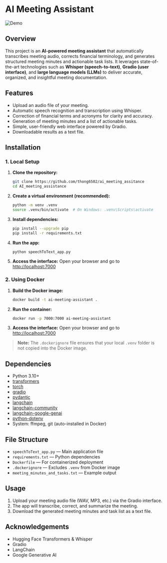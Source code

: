 # AI Meeting Assistant

![Demo](demo.gif)

## Overview
This project is an **AI-powered meeting assistant** that automatically transcribes meeting audio, corrects financial terminology, and generates structured meeting minutes and actionable task lists. It leverages state-of-the-art technologies such as **Whisper (speech-to-text)**, **Gradio (user interface)**, and **large language models (LLMs)** to deliver accurate, organized, and insightful meeting documentation.

## Features
- Upload an audio file of your meeting.
- Automatic speech recognition and transcription using Whisper.
- Correction of financial terms and acronyms for clarity and accuracy.
- Generation of meeting minutes and a list of actionable tasks.
- Simple, user-friendly web interface powered by Gradio.
- Downloadable results as a text file.

## Installation
### 1. Local Setup
1. **Clone the repository:**
   ```bash
   git clone https://github.com/thong6502/ai_meeting_assitance
   cd AI_meeting_assistance
   ```
2. **Create a virtual environment (recommended):**
   ```bash
   python -m venv .venv
   source .venv/bin/activate  # On Windows: .venv\Scripts\activate
   ```
3. **Install dependencies:**
   ```bash
   pip install --upgrade pip
   pip install -r requirements.txt
   ```
4. **Run the app:**
   ```bash
   python speechToText_app.py
   ```
5. **Access the interface:**
   Open your browser and go to [http://localhost:7000](http://localhost:7000)

### 2. Using Docker
1. **Build the Docker image:**
   ```bash
   docker build -t ai-meeting-assistant .
   ```
2. **Run the container:**
   ```bash
   docker run -p 7000:7000 ai-meeting-assistant
   ```
3. **Access the interface:**
   Open your browser and go to [http://localhost:7000](http://localhost:7000)

> **Note:** The `.dockerignore` file ensures that your local `.venv` folder is not copied into the Docker image.

## Dependencies
- Python 3.10+
- [transformers](https://pypi.org/project/transformers/)
- [torch](https://pypi.org/project/torch/)
- [gradio](https://pypi.org/project/gradio/)
- [pydantic](https://pypi.org/project/pydantic/)
- [langchain](https://pypi.org/project/langchain/)
- [langchain-community](https://pypi.org/project/langchain-community/)
- [langchain-google-genai](https://pypi.org/project/langchain-google-genai/)
- [python-dotenv](https://pypi.org/project/python-dotenv/)
- System: ffmpeg, git (auto-installed in Docker)

## File Structure
- `speechToText_app.py` — Main application file
- `requirements.txt` — Python dependencies
- `Dockerfile` — For containerized deployment
- `.dockerignore` — Excludes `.venv` from Docker image
- `meeting_minutes_and_tasks.txt` — Example output

## Usage
1. Upload your meeting audio file (WAV, MP3, etc.) via the Gradio interface.
2. The app will transcribe, correct, and summarize the meeting.
3. Download the generated meeting minutes and task list as a text file.

## Acknowledgements
- Hugging Face Transformers & Whisper
- Gradio
- LangChain
- Google Generative AI 

